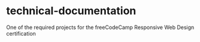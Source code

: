 # technical-documentation
One of the required projects for the freeCodeCamp Responsive Web Design certification
